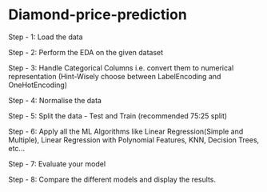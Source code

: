 # Diamond-price-prediction


Step - 1: Load the data

Step - 2: Perform the EDA on the given dataset

Step - 3: Handle Categorical Columns i.e. convert them to numerical representation (Hint-Wisely choose between LabelEncoding and OneHotEncoding)

Step - 4: Normalise the data

Step - 5: Split the data - Test and Train (recommended 75:25 split)

Step - 6: Apply all the ML Algorithms like Linear Regression(Simple and Multiple), Linear Regression with Polynomial Features, KNN, Decision Trees, etc...

Step - 7: Evaluate your model

Step - 8: Compare the different models and display the results.

